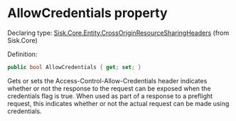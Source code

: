 <!--

Copyrights 2023 Sisk Framework - CypherPotato
Published under MIT license

!!! DO NOT EDIT THIS FILE !!!
This file was generated by a tool in the Sisk package. To edit the information in this documentation,
edit the XML documentation present in the Sisk source code.

-->


# AllowCredentials property

Declaring type: [Sisk.Core.Entity.CrossOriginResourceSharingHeaders](/read?q=/contents/spec/Sisk.Core.Entity.CrossOriginResourceSharingHeaders.md) (from Sisk.Core)


Definition:

```cs
public bool AllowCredentials { get; set; }
```

Gets or sets the Access-Control-Allow-Credentials header indicates whether or not the response to the request can be exposed when the credentials flag is true. When used as part of a response to a preflight request, this indicates whether or not the actual request can be made using credentials.

